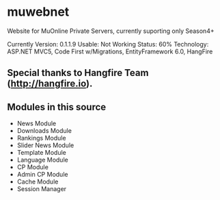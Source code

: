 # muwebnet
Website for MuOnline Private Servers, currently suporting only Season4+

Currently Version: 0.1.1.9
Usable: Not
Working Status: 60%
Technology: ASP.NET MVC5, Code First w/Migrations, EntityFramework 6.0, HangFire

Special thanks to Hangfire Team (http://hangfire.io).
--------------------------------------------------------------------------
Modules in this source
--------------------------------------------------------------------------
- News Module
- Downloads Module
- Rankings Module
- Slider News Module
- Template Module
- Language Module
- CP Module
- Admin CP Module
- Cache Module
- Session Manager
